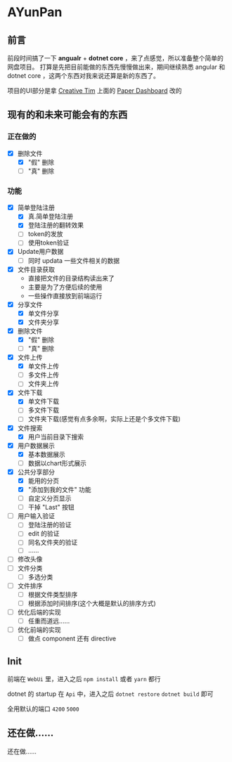 <!--
 * @Author: CollapseNav
 * @Date: 2020-02-17 17:22:43
 * @LastEditors: CollapseNav
 * @LastEditTime: 2020-03-24 18:41:29
 * @Description:
 -->

# AYunPan

## 前言

前段时间搞了一下 **angualr** + **dotnet core** ，来了点感觉，所以准备整个简单的网盘项目。
打算是先把目前能做的东西先慢慢做出来，期间继续熟悉 angular 和 dotnet core ，这两个东西对我来说还算是新的东西了。

项目的UI部分是拿 [Creative Tim](https://www.creative-tim.com/) 上面的 [Paper Dashboard](https://www.creative-tim.com/product/paper-dashboard-angular) 改的

## 现有的和未来可能会有的东西

### 正在做的

- [X] 删除文件
  - [X] "假" 删除
  - [ ] "真" 删除

### 功能

- [X] 简单登陆注册
  - [X] 真.简单登陆注册
  - [X] 登陆注册的翻转效果
  - [ ] token的发放
  - [ ] 使用token验证
- [X] Update用户数据
  - [ ] 同时 updata 一些文件相关的数据
- [X] 文件目录获取
  - 直接把文件的目录结构读出来了
  - 主要是为了方便后续的使用
  - 一些操作直接放到前端运行
- [X] 分享文件
  - [X] 单文件分享
  - [X] 文件夹分享
- [X] 删除文件
  - [X] "假" 删除
  - [ ] "真" 删除
- [X] 文件上传
  - [X] 单文件上传
  - [ ] 多文件上传
  - [ ] 文件夹上传
- [X] 文件下载
  - [X] 单文件下载
  - [ ] 多文件下载
  - [ ] 文件夹下载(感觉有点多余啊，实际上还是个多文件下载)
- [X] 文件搜索
  - [X] 用户当前目录下搜索
- [X] 用户数据展示
  - [X] 基本数据展示
  - [ ] 数据以chart形式展示
- [X] 公共分享部分
  - [X] 能用的分页
  - [X] "添加到我的文件" 功能
  - [ ] 自定义分页显示
  - [ ] 干掉 "Last" 按钮
- [ ] 用户输入验证
  - [ ] 登陆注册的验证
  - [ ] edit 的验证
  - [ ] 同名文件夹的验证
  - [ ] ......
- [ ] 修改头像
- [ ] 文件分类
  - [ ] 多选分类
- [ ] 文件排序
  - [ ] 根据文件类型排序
  - [ ] 根据添加时间排序(这个大概是默认的排序方式)
- [ ] 优化后端的实现
  - [ ] 任重而道远......
- [ ] 优化前端的实现
  - [ ] 做点 component 还有 directive

## Init

前端在 `WebUi` 里，进入之后 `npm install` 或者 `yarn` 都行

dotnet 的 startup 在 `Api` 中，进入之后 `dotnet restore` `dotnet build` 即可

全用默认的端口 `4200` `5000`

## 还在做……

还在做……
